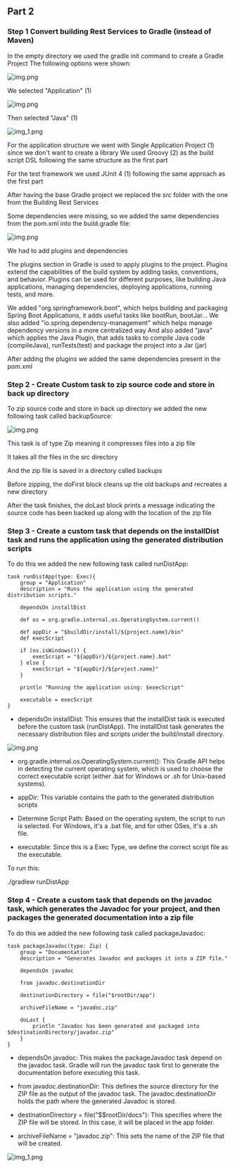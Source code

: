 ## Part 2

### Step 1 Convert building Rest Services to Gradle (instead of Maven)

In the empty directory we used the gradle init command to create a Gradle Project
The following options were shown:

![img.png](pictures/gradleinit1.png)

We selected "Application" (1)

![img.png](pictures/gradleinit2.png)

Then selected "Java" (1)

![img_1.png](pictures/gradleinit3.png)

For the application structure we went with Single Application Project (1) since we don't want to create a library 
We used Groovy (2) as the build script DSL following the same structure as the first part

For the test framework we used JUnit 4 (1) following the same approach as the first part 


After having the base Gradle project we replaced the *src* folder with the one from the Building Rest Services

Some dependencies were missing, so we added the same dependencies from the pom.xml into the build.gradle file: 

![img.png](pictures/gradle_dependencies.png)


We had to add plugins and dependencies

The plugins section in Gradle is used to apply plugins to the project. Plugins extend the capabilities of the build system by adding tasks, conventions, and behavior. Plugins can be used for different purposes, like building Java applications, managing dependencies, deploying applications, running tests, and more.

We added "org.springframework.boot", which helps building and packaging Spring Boot Applications, it adds useful tasks like bootRun, bootJar...
We also added "io.spring.dependency-management" which helps manage dependency versions in a more centralized way
And also added "java" which applies the Java Plugin, that adds tasks to compile Java code (compileJava), runTests(test) and package the project into a Jar (jar)

After adding the plugins we added the same dependencies present in the pom.xml


### Step 2 - Create Custom task to zip source code and store in back up directory 

To zip source code and store in back up directory we added the new following task called backupSource:

![img.png](pictures/backupSourceZip.png)

This task is of type Zip meaning it compresses files into a zip file

It takes all the files in the src directory

And the zip file is saved in a directory called backups

Before zipping, the doFirst block cleans up the old backups and recreates a new directory

After the task finishes, the doLast block prints a message indicating the source code has been backed up along with the location of the zip file

### Step 3 - Create a custom task that depends on the installDist task and runs the application using the generated distribution scripts

To do this we added the new following task called runDistApp:
    
    task runDistApp(type: Exec){
        group = "Application"
        description = "Runs the application using the generated distribution scripts."
    
        dependsOn installDist
    
        def os = org.gradle.internal.os.OperatingSystem.current()
    
        def appDir = "$buildDir/install/${project.name}/bin"
        def execScript
    
        if (os.isWindows()) {
            execScript = "${appDir}/${project.name}.bat"
        } else {
            execScript = "${appDir}/${project.name}"
        }
    
        println "Running the application using: $execScript"
    
        executable = execScript
    }

- dependsOn installDist: This ensures that the installDist task is executed before the custom task (runDistApp). The installDist task generates the necessary distribution files and scripts under the build/install directory.

![img.png](img.png)

- org.gradle.internal.os.OperatingSystem.current(): This Gradle API helps in detecting the current operating system, which is used to choose the correct executable script (either .bat for Windows or .sh for Unix-based systems).

- appDir: This variable contains the path to the generated distribution scripts

- Determine Script Path: Based on the operating system, the script to run is selected. For Windows, it's a .bat file, and for other OSes, it's a .sh file.

- executable: Since this is a Exec Type, we define the correct script file as the executable.

To run this:

./gradlew runDistApp

### Step 4 - Create a custom task that depends on the javadoc task, which generates the Javadoc for your project, and then packages the generated documentation into a zip file

To do this we added the new following task called packageJavadoc:
    
    task packageJavadoc(type: Zip) {
        group = "Documentation"
        description = "Generates Javadoc and packages it into a ZIP file."
    
        dependsOn javadoc
    
        from javadoc.destinationDir
    
        destinationDirectory = file("$rootDir/app")
    
        archiveFileName = "javadoc.zip"
    
        doLast {
            println "Javadoc has been generated and packaged into $destinationDirectory/javadoc.zip"
        }
    }


- dependsOn javadoc: This makes the packageJavadoc task depend on the javadoc task. Gradle will run the javadoc task first to generate the documentation before executing this task.

- from javadoc.destinationDir: This defines the source directory for the ZIP file as the output of the javadoc task. The javadoc.destinationDir holds the path where the generated Javadoc is stored.

- destinationDirectory = file("$$rootDir/docs"): This specifies where the ZIP file will be stored. In this case, it will be placed in the app folder.

- archiveFileName = "javadoc.zip": This sets the name of the ZIP file that will be created.

![img_1.png](img_1.png)